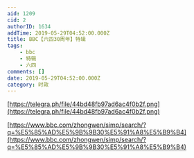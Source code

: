 ```yaml
---
aid: 1209
cid: 2
authorID: 1634
addTime: 2019-05-29T04:52:00.000Z
title: BBC【六四30周年】特辑
tags:
    - bbc
    - 特辑
    - 六四
comments: []
date: 2019-05-29T04:52:00.000Z
category: 时政
---
```


[https://telegra.ph/file/44bd48fb97ad6ac4f0b2f.png](https://telegra.ph/file/44bd48fb97ad6ac4f0b2f.png)

[https://www.bbc.com/zhongwen/simp/search/?q=%E5%85%AD%E5%9B%9B30%E5%91%A8%E5%B9%B4](https://www.bbc.com/zhongwen/simp/search/?q=%E5%85%AD%E5%9B%9B30%E5%91%A8%E5%B9%B4)
